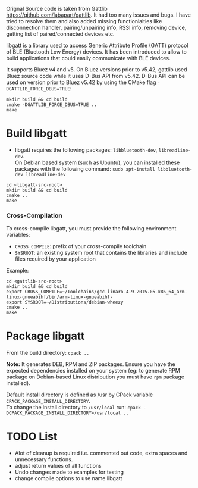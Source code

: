Orignal Source code is taken from Gattlib https://github.com/labapart/gattlib. It had too many issues and bugs. I have tried to resolve them and also added missing functionlaities like disconnection handler, pairing/unpairing info, RSSI info, removing device, getting list of paired/connected devices etc. 

libgatt is a library used to access Generic Attribute Profile (GATT) protocol of BLE (Bluetooth Low Energy) devices.
It has been introduced to allow to build applications that could easily communicate with BLE devices.

It supports Bluez v4 and v5. On Bluez versions prior to v5.42, gattlib used Bluez source code while it uses D-Bus API 
from v5.42. D-Bus API can be used on version prior to Bluez v5.42 by using the CMake flag `-DGATTLIB_FORCE_DBUS=TRUE`:

```
mkdir build && cd build
cmake -DGATTLIB_FORCE_DBUS=TRUE ..
make
```
Build libgatt
=============

* libgatt requires the following packages: `libbluetooth-dev`, `libreadline-dev`.  
On Debian based system (such as Ubuntu), you can installed these packages with the
following command: `sudo apt-install libbluetooth-dev libreadline-dev`

```
cd <libgatt-src-root>
mkdir build && cd build
cmake ..
make
```
### Cross-Compilation

To cross-compile libgatt, you must provide the following environment variables:

- `CROSS_COMPILE`: prefix of your cross-compile toolchain
- `SYSROOT`: an existing system root that contains the libraries and include files required by your application

Example:

```
cd <gattlib-src-root>
mkdir build && cd build
export CROSS_COMPILE=~/Toolchains/gcc-linaro-4.9-2015.05-x86_64_arm-linux-gnueabihf/bin/arm-linux-gnueabihf-
export SYSROOT=~/Distributions/debian-wheezy
cmake ..
make
```

Package libgatt
===============

From the build directory: `cpack ..`

**Note:** It generates DEB, RPM and ZIP packages. Ensure you have the expected dependencies
 installed on your system (eg: to generate RPM package on Debian-based Linux distribution
  you must have `rpm` package installed).

Default install directory is defined as /usr by CPack variable `CPACK_PACKAGE_INSTALL_DIRECTORY`.  
To change the install directory to `/usr/local` run: `cpack -DCPACK_PACKAGE_INSTALL_DIRECTORY=/usr/local ..`

TODO List
=========

- Alot of cleanup is required i.e. commented out code, extra spaces and unnecessary functions.
- adjust return values of all functions 
- Undo changes made to examples for testing
- change compile options to use name libgatt

